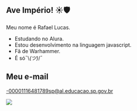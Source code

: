 ## Ave Império! ☀️🛡️


Meu nome é Rafael Lucas.

- Estudando no Alura.
- Estou desenvolvimento na linguagem javascript.
- Fã de Warhammer.
- É só¯⁠\⁠_⁠(⁠ツ⁠)⁠_⁠/⁠¯

## Meu e-mail

-00001116481789sp@al.educacao.sp.gov.br



![](https://media.tenor.com/JtEf1HGEjEsAAAAi/warhammer-40k.gif)
